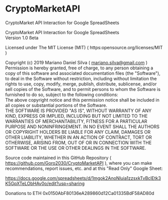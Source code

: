 # CryptoMarketAPI
CryptoMarket API Interaction for Google SpreadSheets 

CryptoMarket API Interaction for Google SpreadSheets			
Version 1.0 ßeta			
			
Licensed under The MIT License (MIT) ( https:opensource.org/licenses/MIT )			
			
Copyright (c) 2019 Mariano Daniel Silva ( mariano.silva@gmail.com )			
Permission is hereby granted, free of charge, to any person obtaining a copy of this software and associated documentation files (the "Software"), to deal in the Software without restriction, including without limitation the rights to use, copy, modify, merge, publish, distribute, sublicense, and/or sell copies of the Software, and to permit persons to whom the Software is furnished to do so, subject to the following conditions:			
The above copyright notice and this permission notice shall be included in all copies or substantial portions of the Software.			
THE SOFTWARE IS PROVIDED "AS IS", WITHOUT WARRANTY OF ANY KIND, EXPRESS OR IMPLIED, INCLUDING BUT NOT LIMITED TO THE WARRANTIES OF MERCHANTABILITY, FITNESS FOR A PARTICULAR PURPOSE AND NONINFRINGEMENT. IN NO EVENT SHALL THE AUTHORS OR COPYRIGHT HOLDERS BE LIABLE FOR ANY CLAIM, DAMAGES OR OTHER LIABILITY, WHETHER IN AN ACTION OF CONTRACT, TORT OR OTHERWISE, ARISING FROM, OUT OF OR IN CONNECTION WITH THE SOFTWARE OR THE USE OR OTHER DEALINGS IN THE SOFTWARE.			
			
			
Source code maintained in this GitHub Repository ( https://github.com/Goro2030/CryptoMarketAPI ), where you can make recommendations, report issues, etc. and at this "Read Only" Google Sheet:

https://docs.google.com/spreadsheets/d/1mgok2AnoNluia1zzsxkTvBclEtk3K5GpXTeLObHAv0o/edit?usp=sharing

Donations to ETH 0x0150AbF80136eA289860d12Ca01335BdF58AD80d			

